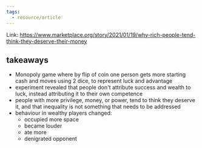 ```yaml
---
tags:
  - resource/article
---
```

Link: https://www.marketplace.org/story/2021/01/19/why-rich-people-tend-think-they-deserve-their-money

## takeaways

- Monopoly game where by flip of coin one person gets more starting cash and moves using 2 dice, to represent luck and advantage
- experiment revealed that people don't attribute success and wealth to luck, instead attributing it to their own competence
- people with more privilege, money, or power, tend to think they deserve it, and that inequality is not something that needs to be addressed
- behaviour in wealthy players changed: 
	- occupied more space
	- became louder
	- ate more
	- denigrated opponent